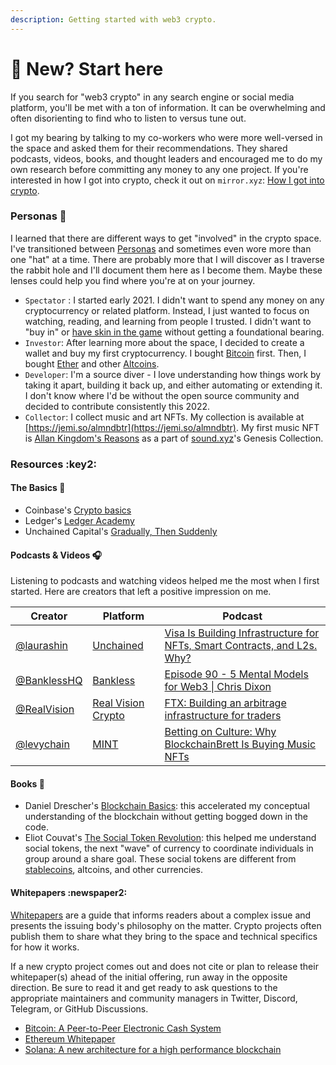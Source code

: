 ```yaml
---
description: Getting started with web3 crypto.
---
```


# 🐣 New? Start here

If you search for "web3 crypto" in any search engine or social media platform, you'll be met with a ton of information. It can be overwhelming and often disorienting to find who to listen to versus tune out.

I got my bearing by talking to my co-workers who were more well-versed in the space and asked them for their recommendations. They shared podcasts, videos, books, and thought leaders and encouraged me to do my own research before committing any money to any one project. If you're interested in how I got into crypto, check it out on `mirror.xyz`: [How I got into crypto](https://mirror.xyz/almndbtr.eth/MytpbdZZKS-TrS5INDbwXiviYW1wAfQQ0RBmsWwD0JE).

### Personas 🤾

I learned that there are different ways to get "involved" in the crypto space. I've transitioned between [Personas](https://en.wikipedia.org/wiki/Persona) and sometimes even wore more than one "hat" at a time. There are probably more that I will discover as I traverse the rabbit hole and I'll document them here as I become them. Maybe these lenses could help you find where you're at on your journey.

* `Spectator` : I started early 2021. I didn't want to spend any money on any cryptocurrency or related platform. Instead, I just wanted to focus on watching, reading, and learning from people I trusted. I didn't want to "buy in" or [have skin in the game](https://idioms.thefreedictionary.com/have+skin+in+the+game) without getting a foundational bearing.&#x20;
* `Investor`: After learning more about the space, I decided to create a wallet and buy my first cryptocurrency. I bought [Bitcoin](https://www.eli5-bitcoin.com) first. Then, I bought [Ether](https://coinmarketcap.com/alexandria/glossary/ether) and other [Altcoins](https://coinmarketcap.com/alexandria/glossary/altcoin).
* `Developer`: I'm a source diver - I love understanding how things work by taking it apart, building it back up, and either automating or extending it. I don't know where I'd be without the open source community and decided to contribute consistently this 2022.&#x20;
* `Collector`: I collect music and art NFTs. My collection is available at [https://jemi.so/almndbtr](https://jemi.so/almndbtr). My first music NFT is [Allan Kingdom's Reasons](https://www.sound.xyz/allankingdom/reasons) as a part of [sound.xyz](https://twitter.com/soundxyz\_)'s Genesis Collection.

### Resources :key2:

#### The Basics 🍼

* Coinbase's [Crypto basics](https://www.coinbase.com/learn/crypto-basics)
* Ledger's [Ledger Academy](https://www.ledger.com/academy)
* Unchained Capital's [Gradually, Then Suddenly](https://unchained.com/blog/dollar-crisis-to-bitcoin/)

#### Podcasts & Videos 🎧

Listening to podcasts and watching videos helped me the most when I first started. Here are creators that left a positive impression on me.

| Creator                                       | Platform                                                                        | Podcast                                                                                                                                                                        |
| --------------------------------------------- | ------------------------------------------------------------------------------- | ------------------------------------------------------------------------------------------------------------------------------------------------------------------------------ |
| [@laurashin](https://twitter.com/laurashin)   | [Unchained](https://unchainedpodcast.com)                                       | [Visa Is Building Infrastructure for NFTs, Smart Contracts, and L2s. Why?](https://unchainedpodcast.com/visa-is-building-infrastructure-for-nfts-smart-contracts-and-l2s-why/) |
| [@BanklessHQ](https://twitter.com/BanklessHQ) | [Bankless](https://banklesshq.com)                                              | [Episode 90 - 5 Mental Models for Web3 \| Chris Dixon](https://podcasts.apple.com/us/podcast/90-5-mental-models-for-web3-chris-dixon/id1499409058?i=1000540354179)             |
| [@RealVision](https://twitter.com/Realvision) | [Real Vision Crypto](https://www.realvision.com/collections/real-vision-crypto) | [FTX: Building an arbitrage infrastructure for traders](https://www.realvision.com/shows/the-interview-crypto/videos/ftx-building-an-arbitrage-infrastructure-for-traders)     |
| [@levychain](https://twitter.com/levychain)   | [MINT](https://levychain.substack.com)                                          | [Betting on Culture: Why BlockchainBrett Is Buying Music NFTs](https://levychain.substack.com/p/-betting-on-culture-why-blockchainbrett)                                       |

#### Books 📖

* Daniel Drescher's [Blockchain Basics](http://blockchain-basics.com): this accelerated my conceptual understanding of the blockchain without getting bogged down in the code.
* Eliot Couvat's [The Social Token Revolution](https://www.amazon.com/Social-Token-Revolution-revolutionize-together-ebook/dp/B09NGSZRBG): this helped me understand social tokens, the next "wave" of currency to coordinate individuals in group around a share goal. These social tokens are different from [stablecoins](https://www.coinbase.com/learn/crypto-basics/what-is-a-stablecoin), altcoins, and other currencies.

#### Whitepapers :newspaper2:

[Whitepapers](https://en.wikipedia.org/wiki/White\_paper) are a guide that informs readers about a complex issue and presents the issuing body's philosophy on the matter. Crypto projects often publish them to share what they bring to the space and technical specifics for how it works.&#x20;

If a new crypto project comes out and does not cite or plan to release their whitepaper(s) ahead of the initial offering, run away in the opposite direction. Be sure to read it and get ready to ask questions to the appropriate maintainers and community managers in Twitter, Discord, Telegram, or GitHub Discussions.

* [Bitcoin: A Peer-to-Peer Electronic Cash System](https://bitcoin.org/bitcoin.pdf)
* [Ethereum Whitepaper](https://ethereum.org/en/whitepaper/)
* [Solana: A new architecture for a high performance blockchain](https://solana.com/solana-whitepaper.pdf)
